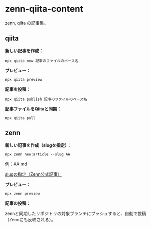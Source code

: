 # zenn-qiita-content

zenn, qiita の記事集。

## qiita

**新しい記事を作成：**
```
npx qiita new 記事のファイルのベース名
```
**プレビュー：**
```
npx qiita preview
```
**記事を投稿：**
```
npx qiita publish 記事のファイルのベース名
```
**記事ファイルをQiitaと同期：**
```
npx qiita pull
```

## zenn
**新しい記事を作成（slugを指定）：**
```
npx zenn new:article --slug AA
```
例：AA.md

[slugの指定（Zenn公式記事）](https://zenn.dev/zenn/articles/what-is-slug)

**プレビュー：**
```
npx zenn preview
```
**記事の投稿：**

zennと同期したリポジトリの対象ブランチにプッシュすると、自動で投稿（Zennにも反映される）。
